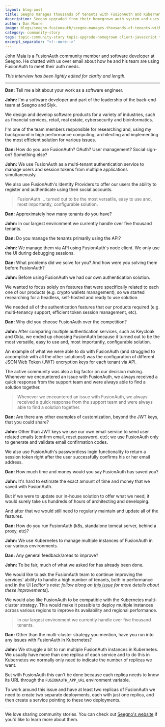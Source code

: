 ```yaml
---
layout: blog-post
title: Seegno manages thousands of tenants with FusionAuth and Kubernetes
description: Seegno upgraded from their homegrown auth system and uses FusionAuth in Kubernetes as their headless, self-hosted solution.
author: Dan Moore
image: blogs/seegno-fusionauth/seegno-manages-thousands-of-tenants-with-fusionauth-and-kubernetes-header-image.png
category: community-story
tags: topic-community-story topic-upgrade-homegrown client-javascript topic-kubernetes homegrown community-story javascript kubernetes
excerpt_separator: "<!--more-->"
---
```


John Maia is a FusionAuth community member and software developer at Seegno. He chatted with us over email about how he and his team are using FusionAuth to meet their auth needs. 

<!--more-->

*This interview has been lightly edited for clarity and length.*

-------

**Dan:** Tell me a bit about your work as a software engineer.

**John:** I'm a software developer and part of the leadership of the back-end team at Seegno and Slyk. 

We design and develop software products for a variety of industries, such as financial services, retail, real estate, cybersecurity and bioinformatics. 

I'm one of the team members responsible for researching and, using my background in high performance computing, architecting and implementing the most efficient solution for various issues.

**Dan:** How do you use FusionAuth? OAuth? User management? Social sign-on? Something else?
        
**John:** We use FusionAuth as a multi-tenant authentication service to manage users and session tokens from multiple applications simultaneously. 

We also use FusionAuth's Identity Providers to offer our users the ability to register and authenticate using their social accounts.

> FusionAuth ... turned out to be the most versatile, easy to use and, most importantly, configurable solution. 

**Dan:** Approximately how many tenants do you have? 

**John:** In our largest environment we currently handle over five thousand tenants. 

**Dan:** Do you manage the tenants primarily using the API?

**John:** We manage them via API using FusionAuth's node client. We only use the UI during debugging sessions.

**Dan:** What problems did we solve for you? And how were you solving them before FusionAuth?

**John:** Before using FusionAuth we had our own authentication solution. 

We wanted to focus solely on features that were specifically related to each one of our products (e.g. crypto wallets management), so we started researching for a headless, self-hosted and ready to use solution. 

We needed all of the authentication features that our products required (e.g. multi-tenancy support, efficient token session management, etc).

**Dan:** Why did you choose FusionAuth over the competition?

**John:** After comparing multiple authentication services, such as Keycloak and Okta, we ended up choosing FusionAuth because it turned out to be the most versatile, easy to use and, most importantly, configurable solution. 

An example of what we were able to do with FusionAuth (and struggled to accomplish with all the other solutions!) was the configuration of different JSON Web Token (JWT) encryption keys for each tenant via API.

The active community was also a big factor on our decision making. Whenever we encountered an issue with FusionAuth, we always received a quick response from the support team and were always able to find a solution together.

> Whenever we encountered an issue with FusionAuth, we always received a quick response from the support team and were always able to find a solution together.

**Dan:** Are there any other examples of customization, beyond the JWT keys, that you could share?

**John:** Other than JWT keys we use our own email service to send user related emails (confirm email, reset password, etc); we use FusionAuth only to generate and validate email confirmation codes. 

We also use FusionAuth's passwordless login functionality to return a session token right after the user successfully confirms his or her email address.

**Dan:** How much time and money would you say FusionAuth has saved you?

**John:** It's hard to estimate the exact amount of time and money that we saved with FusionAuth. 

But if we were to update our in-house solution to offer what we need, it would surely take us hundreds of hours of architecting and developing. 

And after that we would still need to regularly maintain and update all of the features.

**Dan:** How do you run FusionAuth (k8s, standalone tomcat server, behind a proxy, etc)?
        
**John:** We use Kubernetes to manage multiple instances of FusionAuth in our various environments.

**Dan:** Any general feedback/areas to improve?

**John:** To be fair, much of what we asked for has already been done. 

We would like to ask the FusionAuth team to continue improving the services' ability to handle a high number of tenants, both in performance and in the UI [_editor's note: follow along on [this issue](https://github.com/FusionAuth/fusionauth-issues/issues/374) for more details about these improvements_].

We would also like FusionAuth to be compatible with the Kubernetes multi-cluster strategy. This would make it possible to deploy multiple instances across various regions to improve its availability and regional performance.

> In our largest environment we currently handle over five thousand tenants. 

**Dan:** Other than the multi-cluster strategy you mention, have you run into any issues with FusionAuth in Kubernetes?

**John:** We struggle a bit to run multiple FusionAuth instances in Kubernetes. We usually have more than one replica of each service and to do this in Kubernetes we normally only need to indicate the number of replicas we want. 

But with FusionAuth this can't be done because each replica needs to know its URL through the `FUSIONAUTH_APP_URL` environment variable. 

To work around this issue and have at least two replicas of FusionAuth we need to create two separate deployments, each with just one replica, and then create a service pointing to these two deployments.

-------

We love sharing community stories. You can check out [Seegno's website](https://seegno.com/) if you'd like to learn more about them.
